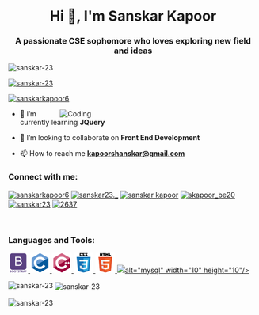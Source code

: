 <h1 align="center">Hi 👋, I'm Sanskar Kapoor</h1>
<h3 align="center">A passionate CSE sophomore who loves exploring new field and ideas</h3>

<p align="left"> <img src="https://komarev.com/ghpvc/?username=sanskar-23&label=Profile%20views&color=0e75b6&style=flat" alt="sanskar-23" /> </p>

<p align="left"> <a href="https://github.com/ryo-ma/github-profile-trophy"><img src="https://github-profile-trophy.vercel.app/?username=sanskar-23" alt="sanskar-23" /></a> </p>

<p align="left"> <a href="https://twitter.com/sanskarkapoor6" target="blank"><img src="https://img.shields.io/twitter/follow/sanskarkapoor6?logo=twitter&style=for-the-badge" alt="sanskarkapoor6" /></a> </p>
<img align="right" alt="Coding" width="400" src="https://cdn.dribbble.com/users/2646423/screenshots/5507196/computer.gif">


- 🌱 I’m currently learning **JQuery**

- 👯 I’m looking to collaborate on **Front End Development**

- 📫 How to reach me **kapoorshanskar@gmail.com**

<h3 align="left">Connect with me:</h3>
<p align="left">
<a href="https://twitter.com/sanskarkapoor6" target="blank"><img align="center" src="https://cdn.jsdelivr.net/npm/simple-icons@3.0.1/icons/twitter.svg" alt="sanskarkapoor6" height="30" width="40" /></a>
<a href="https://instagram.com/sanskar23._" target="blank"><img align="center" src="https://cdn.jsdelivr.net/npm/simple-icons@3.0.1/icons/instagram.svg" alt="sanskar23._" height="30" width="40" /></a>
<a href="https://www.youtube.com/c/sanskar kapoor" target="blank"><img align="center" src="https://cdn.jsdelivr.net/npm/simple-icons@3.0.1/icons/youtube.svg" alt="sanskar kapoor" height="30" width="40" /></a>
<a href="https://www.hackerrank.com/skapoor_be20" target="blank"><img align="center" src="https://cdn.jsdelivr.net/npm/simple-icons@3.0.1/icons/hackerrank.svg" alt="skapoor_be20" height="30" width="40" /></a>
<a href="https://www.leetcode.com/sanskar23" target="blank"><img align="center" src="https://cdn.jsdelivr.net/npm/simple-icons@3.0.1/icons/leetcode.svg" alt="sanskar23" height="30" width="40" /></a>
<a href="https://discord.gg/2637" target="blank"><img align="center" src="https://cdn.jsdelivr.net/npm/simple-icons@3.0.1/icons/discord.svg" alt="2637" height="30" width="40" /></a>
</p><br>

<h3 align="left">Languages and Tools:</h3>
<p align="left"> <a href="https://getbootstrap.com" target="_blank"> <img src="https://raw.githubusercontent.com/devicons/devicon/master/icons/bootstrap/bootstrap-plain-wordmark.svg" alt="bootstrap" width="40" height="40"/> </a> <a href="https://www.cprogramming.com/" target="_blank"> <img src="https://raw.githubusercontent.com/devicons/devicon/master/icons/c/c-original.svg" alt="c" width="40" height="40"/> </a> <a href="https://www.w3schools.com/cpp/" target="_blank"> <img src="https://raw.githubusercontent.com/devicons/devicon/master/icons/cplusplus/cplusplus-original.svg" alt="cplusplus" width="40" height="40"/> </a> <a href="https://www.w3schools.com/css/" target="_blank"> <img src="https://raw.githubusercontent.com/devicons/devicon/master/icons/css3/css3-original-wordmark.svg" alt="css3" width="40" height="40"/> </a> <a href="https://www.w3.org/html/" target="_blank"> <img src="https://raw.githubusercontent.com/devicons/devicon/master/icons/html5/html5-original-wordmark.svg" alt="html5" width="40" height="40"/> </a> <a href="https://www.javascript.com/try" target="_blank"> <img src="http://3con14.biz/code/_data/js/intro/js-logo.png"

 alt="mysql" width="10" height="10"/> </a> </p>

<p><img align="left" src="https://github-readme-stats.vercel.app/api/top-langs?username=sanskar-23&show_icons=true&locale=en&layout=compact" alt="sanskar-23" /></p>

<p>&nbsp;<img align="center" src="https://github-readme-stats.vercel.app/api?username=sanskar-23&show_icons=true&locale=en" alt="sanskar-23" /></p>

<p><img align="center" src="https://github-readme-streak-stats.herokuapp.com/?user=sanskar-23&" alt="sanskar-23" /></p>
